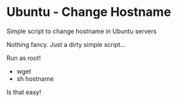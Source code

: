 # Ubuntu - Change Hostname
Simple script to change hostname in Ubuntu servers

Nothing fancy. Just a dirty simple script...

Run as root!

- wget
- sh hostname


Is that easy!
